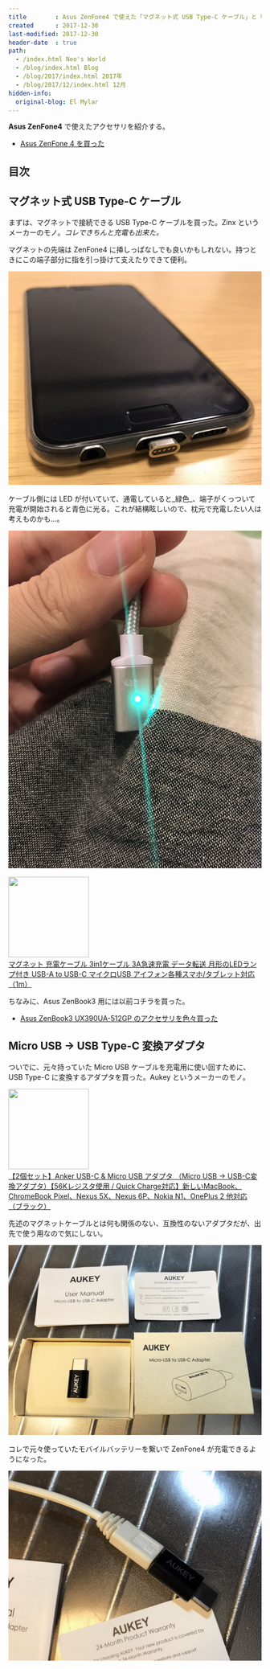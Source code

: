```yaml
---
title        : Asus ZenFone4 で使えた「マグネット式 USB Type-C ケーブル」と「Micro USB → USB Type-C 変換アダプタ」
created      : 2017-12-30
last-modified: 2017-12-30
header-date  : true
path:
  - /index.html Neo's World
  - /blog/index.html Blog
  - /blog/2017/index.html 2017年
  - /blog/2017/12/index.html 12月
hidden-info:
  original-blog: El Mylar
---
```


__Asus ZenFone4__ で使えたアクセサリを紹介する。

- [Asus ZenFone 4 を買った](/blog/2017/11/25-02.html)

## 目次

## マグネット式 USB Type-C ケーブル

まずは、マグネットで接続できる USB Type-C ケーブルを買った。Zinx というメーカーのモノ。_コレできちんと充電も出来た。_

マグネットの先端は ZenFone4 に挿しっぱなしでも良いかもしれない。持つときにこの端子部分に指を引っ掛けて支えたりできて便利。

![マグネット](./30-01-01.jpg)

ケーブル側には LED が付いていて、通電していると_緑色_、端子がくっついて充電が開始されると青色に光る。これが結構眩しいので、枕元で充電したい人は考えものかも…。

![眩しい](./30-01-02.jpg)

<div class="ad-amazon">
  <div class="ad-amazon-image">
    <a href="https://www.amazon.co.jp/dp/B07XSNVPSW?tag=neos21-22&amp;linkCode=osi&amp;th=1&amp;psc=1">
      <img src="https://m.media-amazon.com/images/I/41eNaRxAojL._SL160_.jpg" width="160" height="160">
    </a>
  </div>
  <div class="ad-amazon-info">
    <div class="ad-amazon-title">
      <a href="https://www.amazon.co.jp/dp/B07XSNVPSW?tag=neos21-22&amp;linkCode=osi&amp;th=1&amp;psc=1">マグネット 充電ケーブル 3in1ケーブル 3A急速充電 データ転送 月形のLEDランプ付き USB-A to USB-C マイクロUSB アイフォン各種スマホ/タブレット対応（1m）</a>
    </div>
  </div>
</div>

ちなみに、Asus ZenBook3 用には以前コチラを買った。

- [Asus ZenBook3 UX390UA-512GP のアクセサリを色々買った](./13-02.html)

## Micro USB → USB Type-C 変換アダプタ

ついでに、元々持っていた Micro USB ケーブルを充電用に使い回すために、USB Type-C に変換するアダプタを買った。Aukey というメーカーのモノ。

<div class="ad-amazon">
  <div class="ad-amazon-image">
    <a href="https://www.amazon.co.jp/dp/B01AHKYIRS?tag=neos21-22&amp;linkCode=osi&amp;th=1&amp;psc=1">
      <img src="https://m.media-amazon.com/images/I/31aJo9nDxHL._SL160_.jpg" width="160" height="160">
    </a>
  </div>
  <div class="ad-amazon-info">
    <div class="ad-amazon-title">
      <a href="https://www.amazon.co.jp/dp/B01AHKYIRS?tag=neos21-22&amp;linkCode=osi&amp;th=1&amp;psc=1">【2個セット】Anker USB-C &amp; Micro USB アダプタ （Micro USB → USB-C変換アダプタ）【56Kレジスタ使用 / Quick Charge対応】新しいMacBook、ChromeBook Pixel、Nexus 5X、Nexus 6P、Nokia N1、OnePlus 2 他対応 （ブラック）</a>
    </div>
  </div>
</div>

先述のマグネットケーブルとは何も関係のない、互換性のないアダプタだが、出先で使う用なので気にしない。

![Aukey](./30-01-03.jpg)

コレで元々使っていたモバイルバッテリーを繋いで ZenFone4 が充電できるようになった。

![変換アダプタ](./30-01-04.jpg)
